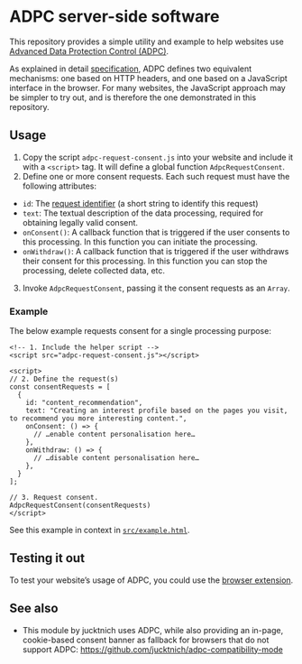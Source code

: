 # ADPC server-side software

This repository provides a simple utility and example to help websites use [Advanced Data Protection Control (ADPC)](https://dataprotectioncontrol.org).

As explained in detail [specification][], ADPC defines two equivalent mechanisms: one based on HTTP headers, and one based on a JavaScript interface in the browser. For many websites, the JavaScript approach may be simpler to try out, and is therefore the one demonstrated in this repository.

## Usage

 1. Copy the script `adpc-request-consent.js` into your website and include it with a `<script>` tag. It will define a global function `AdpcRequestConsent`.
 2. Define one or more consent requests. Each such request must have the following attributes:
  - `id`: The [request identifier][] (a short string to identify this request)
  - `text`: The textual description of the data processing, required for obtaining legally valid consent.
  - `onConsent()`: A callback function that is triggered if the user consents to this processing. In this function you can initiate the processing.
  - `onWithdraw()`: A callback function that is triggered if the user withdraws their consent for this processing. In this function you can stop the processing, delete collected data, etc.
 3. Invoke `AdpcRequestConsent`, passing it the consent requests as an `Array`.

### Example

The below example requests consent for a single processing purpose:

    <!-- 1. Include the helper script -->
    <script src="adpc-request-consent.js"></script>

    <script>
    // 2. Define the request(s)
    const consentRequests = [
      {
        id: "content_recommendation",
        text: "Creating an interest profile based on the pages you visit, to recommend you more interesting content.",
        onConsent: () => {
          // …enable content personalisation here…
        },
        onWithdraw: () => {
          // …disable content personalisation here…
        },
      }
    ];

    // 3. Request consent.
    AdpcRequestConsent(consentRequests)
    </script>

See this example in context in [`src/example.html`](src/example.html).

## Testing it out

To test your website’s usage of ADPC, you could use the [browser extension][].

## See also

- This module by jucktnich uses ADPC, while also providing an in-page, cookie-based consent banner as fallback for browsers that do not support ADPC: <https://github.com/jucktnich/adpc-compatibility-mode>


[specification]: https://www.dataprotectioncontrol.org/spec/
[browser extension]: https://www.dataprotectioncontrol.org/prototype/
[request identifier]: https://www.dataprotectioncontrol.org/spec/#dfn-request-identifier

